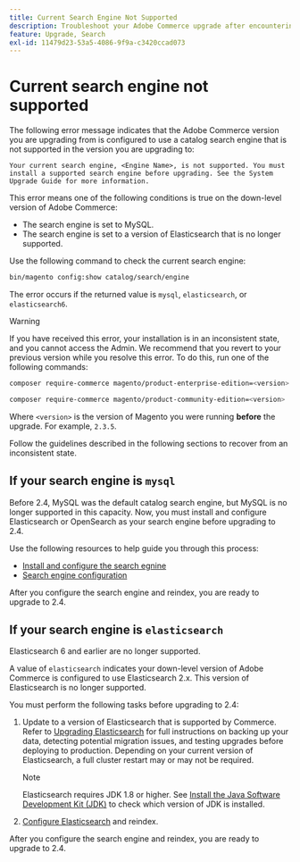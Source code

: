 ```yaml
---
title: Current Search Engine Not Supported
description: Troubleshoot your Adobe Commerce upgrade after encountering an error about an unsupported search engine.
feature: Upgrade, Search
exl-id: 11479d23-53a5-4086-9f9a-c3420ccad073
---
```

# Current search engine not supported

The following error message indicates that the Adobe Commerce version you are upgrading from is configured to use a catalog search engine that is not supported in the version you are upgrading to:

```
Your current search engine, <Engine Name>, is not supported. You must install a supported search engine before upgrading. See the System Upgrade Guide for more information.
```

This error means one of the following conditions is true on the down-level version of Adobe Commerce:

- The search engine is set to MySQL.
- The search engine is set to a version of Elasticsearch that is no longer supported.

Use the following command to check the current search engine:

```bash
bin/magento config:show catalog/search/engine
```

The error occurs if the returned value is `mysql`, `elasticsearch`, or `elasticsearch6`.

>[!WARNING]
>
>If you have received this error, your installation is in an inconsistent state, and you cannot access the Admin. We recommend that you revert to your previous version while you resolve this error. To do this, run one of the following commands:
>
>```bash
>composer require-commerce magento/product-enterprise-edition=<version>
>```
>
>```bash
>composer require-commerce magento/product-community-edition=<version>
>```
>
>Where `<version>` is the version of Magento you were running **before** the upgrade. For example, `2.3.5`.

Follow the guidelines described in the following sections to recover from an inconsistent state.

## If your search engine is `mysql`

Before 2.4, MySQL was the default catalog search engine, but MySQL is no longer supported in this capacity. Now, you must install and configure Elasticsearch or OpenSearch as your search engine before upgrading to 2.4.

Use the following resources to help guide you through this process:

- [Install and configure the search egnine](../../configuration/search/overview-search.md)
- [Search engine configuration](../../configuration/search/configure-search-engine.md)

After you configure the search engine and reindex, you are ready to upgrade to 2.4.

## If your search engine is `elasticsearch`

Elasticsearch 6 and earlier are no longer supported.

A value of `elasticsearch` indicates your down-level version of Adobe Commerce is configured to use Elasticsearch 2.x. This version of Elasticsearch is no longer supported.

You must perform the following tasks before upgrading to 2.4:

1. Update to a version of Elasticsearch that is supported by Commerce. Refer to [Upgrading Elasticsearch](https://www.elastic.co/guide/en/elasticsearch/reference/current/setup-upgrade.html) for full instructions on backing up your data, detecting potential migration issues, and testing upgrades before deploying to production. Depending on your current version of Elasticsearch, a full cluster restart may or may not be required.

   >[!NOTE]
   >
   >Elasticsearch requires JDK 1.8 or higher. See [Install the Java Software Development Kit (JDK)](../../installation/prerequisites/search-engine/overview.md#install-the-java-software-development-kit-jdk) to check which version of JDK is installed.

1. [Configure Elasticsearch](../../configuration/search/configure-search-engine.md) and reindex.

After you configure the search engine and reindex, you are ready to upgrade to 2.4.
